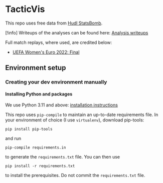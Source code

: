# TacticVis

This repo uses free data from [Hudl StatsBomb](https://statsbomb.com/).

[!info] Writeups of the analyses can be found here: [Analysis writeups](docs/analysis/index.md)

Full match replays, where used, are credited below:
- [UEFA Women's Euro 2022: Final](https://www.uefa.tv/video/vod/379782/?bucketExId=pnAe&lastSeen=0%3A379782&section=WEURO)


## Environment setup

### Creating your dev environment manually

#### Installing Python and packages

We use Python 3.11 and above: [installation instructions](https://www.python.org/downloads/)

This repo uses `pip-compile` to maintain an up-to-date requirements file. In your environment of choice (I use `virtualenv`), download pip-tools:

```
pip install pip-tools
```

and run

```
pip-compile requirements.in
```

to generate the `requirements.txt` file. You can then use 

```
pip install -r requirements.txt
``` 

to install the prerequisites. Do not commit the `requirements.txt` file.
